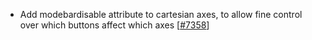 - Add modebardisable attribute to cartesian axes, to allow fine control over which buttons affect which axes [[#7358](https://github.com/plotly/plotly.js/pull/7358)]
